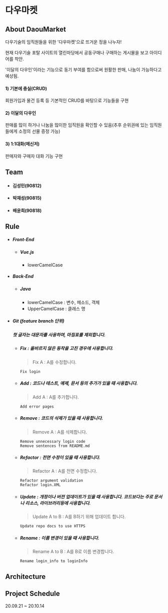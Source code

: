 # 다우마켓
## About DaouMarket

다우기술의 임직원들을 위한 '다우마켓'으로 뜨거운 정을 나누자!

현재 다우기술 포탈 사이트의 열린마당에서 공동구매나 구매하는 게시물을 보고 아이디어를 착안.

'이달의 다우인'이라는 기능으로 동기 부여를 함으로써 원활한 판매, 나눔이 가능하다고 예상됨.

#### 1) 기본에 충실(CRUD)

회원가입과 물건 등록 등 기본적인 CRUD를 바탕으로 기능들을 구현

#### 2) 이달의 다우인

판매를 많이 하거나 나눔을 많이한 임직원을 확인할 수 있음(추후 순위권에 있는 임직원들에게 소정의 선물 증정 가능)

#### 3) 1:1대화(메신저)

판매자와 구매자 대화 기능 구현

## Team

- #### 김성민(90812)

- #### 박재성(90815)

- #### 배윤희(90818)


## Rule

- ##### Front-End  

  - ##### Vue.js

    - lowerCamelCase  

- ##### Back-End  

  - ##### Java  

    - lowerCamelCase : 변수, 메소드, 객체  
    - UpperCamelCase : 클래스 명

- ##### Git (feature branch 단위)  

  ##### 첫 글자는 대문자를 사용하며, 마침표를 제외합니다. 

  - ##### Fix : 올바르지 않은 동작을 고친 경우에 사용합니다.  

    > Fix A  : A를 수정합니다.

    ```
    Fix login
    ```

  - ##### Add : 코드나 테스트, 예제, 문서 등의 추가가 있을 때 사용합니다.

    > Add A : A를 추가합니다.

    ```
    Add error pages
    ```

  - ##### Remove : 코드의 삭제가 있을 때 사용합니다.

    > Remove A : A를 삭제합니다.

    ```
    Remove unnecessary login code
    Remove sentences from README.md
    ```

  - ##### Refactor : 전면 수정이 있을 때 사용합니다.

    > Refactor A : A를 전면 수정합니다.

    ```
    Refactor argument validation
    Refactor login.XML
    ```

  - ##### Update : 개정이나 버전 업데이트가 있을 때 사용합니다. 코드보다는 주로 문서나 리소스, 라이브러리등에 사용합니다.

    > Update A to B : A를 B하기 위해 업데이트 합니다.

    ```
    Update repo docs to use HTTPS
    ```

  - ##### Rename : 이름 변경이 있을 때 사용합니다.

    > Rename A to B : A를 B로 이름 변경합니다.

    ```
    Rename login_info to loginInfo
    ```

## Architecture



## Project Schedule

  20.09.21 ~ 20.10.14  

